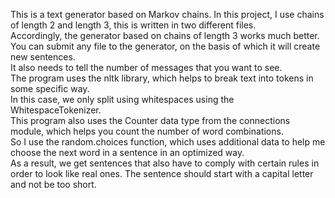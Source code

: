 This is a text generator based on Markov chains. In this project, I use chains of length 2 and length 3, this is written in two different files.  
Accordingly, the generator based on chains of length 3 works much better.  
You can submit any file to the generator, on the basis of which it will create new sentences.  
It also needs to tell the number of messages that you want to see.  
The program uses the nltk library, which helps to break text into tokens in some specific way.  
In this case, we only split using whitespaces using the WhitespaceTokenizer.  
This program also uses the Counter data type from the connections module, which helps you count the number of word combinations.  
So I use the random.choices function, which uses additional data to help me choose the next word in a sentence in an optimized way.  
As a result, we get sentences that also have to comply with certain rules in order to look like real ones. The sentence should start with a capital letter and not be too short.
